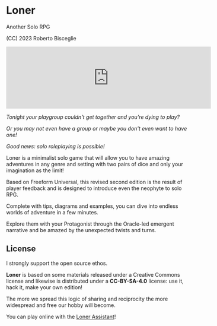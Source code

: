 # Loner
Another Solo RPG

(CC) 2023 Roberto Bisceglie

<iframe frameborder="0" src="https://itch.io/embed/1908947" width="552" height="167"><a href="https://zeruhur.itch.io/loner-2nd-edition">Loner (2nd Edition) by Zotiquest Games</a></iframe>

*Tonight your playgroup couldn't get together and you're dying to play?* 

*Or you may not even have a group or maybe you don't even want to have one!*

*Good news: solo roleplaying is possible!*

Loner  is a minimalist solo game that will allow you to have amazing adventures in any genre and setting with two pairs of dice and only your imagination as the limit!

Based on Freeform Universal, this revised second edition is the result of player feedback and is designed to introduce even the neophyte to solo RPG.

Complete with tips, diagrams and examples, you can dive into endless worlds of adventure in a few minutes.

Explore them with your Protagonist through the Oracle-led emergent narrative and be amazed by the unexpected twists and turns.

## License

I strongly support the open source ethos.

**Loner** is based on some materials released under a Creative Commons license and likewise is distributed under a **CC-BY-SA-4.0** license: use it, hack it, make your own edition! 

The more we spread this logic of sharing and reciprocity the more widespread and free our hobby will become.

You can play online with the [Loner Assistant](https://loner.zotiquestgames.com/loner-assistant)!
